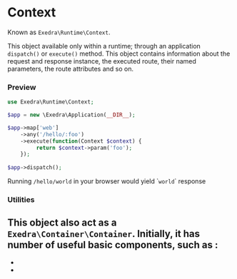# Context
Known as ```Exedra\Runtime\Context```. 

This object available only within a runtime; through an application ```dispatch()``` or ```execute()``` method.
This object contains information about the request and response instance, the executed route, their named parameters, the route attributes and so on.

### Preview
```php
use Exedra\Runtime\Context;

$app = new \Exedra\Application(__DIR__);

$app->map['web']
    ->any('/hello/:foo')
    ->execute(function(Context $context) {
         return $context->param('foo');
    });
    
$app->dispatch();
```
Running ```/hello/world``` in your browser would yield \````world```\` response

### Utilities
This object also act as a ```Exedra\Container\Container```. Initially, it has number of useful basic components, such as :
- 
- 
- 